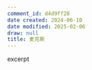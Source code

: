 ```yaml
---
comment_id: d4d9ff28
date created: 2024-06-10
date modified: 2025-02-06
draw: null
title: 麦克斯
---
```

excerpt

<!-- more -->
